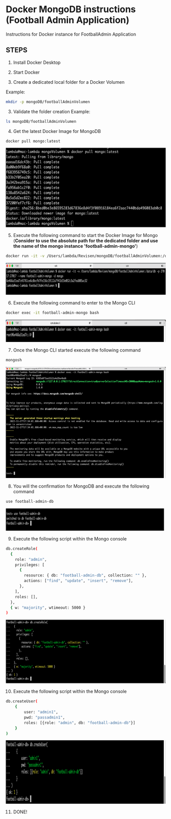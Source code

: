 # Docker MongoDB instructions (Football Admin Application)

Instructions for Docker instance for FootballAdmin Application

## STEPS

1. Install Docker Desktop

2. Start Docker

3. Create a dedicated local folder for a Docker Volumen

Example:
```sh
mkdir -p mongoDB/footballAdminVolumen
```

3. Validate the folder creation
Example:
```sh
ls mongoDB/footballAdminVolumen
```

4. Get the latest Docker Image for MongoDB
```sh
docker pull mongo:latest
```
<img src="https://github.com/georgeous497git/dockerMongoFootballAdmin/blob/develop/images/4-mongoPull.png" width="700" height="250">


5. Execute the following command to start the Docker Image for Mongo (**Consider to use the absolute path for the dedicated folder and use the name of the mongo instance 'football-admin-mongo'**)
```sh
docker run -it -v /Users/lambda/Revisen/mongoDB/footballAdminVolumen:/data/db -p 27017:27017 --name football-admin-mongo -d mongo
```
<img src="https://github.com/georgeous497git/dockerMongoFootballAdmin/blob/develop/images/5-CreateMongoVolumen.png" width="600" height="100">


6. Execute the following command to enter to the Mongo CLI
```sh
docker exec -it football-admin-mongo bash
```
<img src="https://github.com/georgeous497git/dockerMongoFootballAdmin/blob/develop/images/6-mongoBash.png" width="700" height="70">


7. Once the Mongo CLI started execute the following command
```sh
mongosh
```
<img src="https://github.com/georgeous497git/dockerMongoFootballAdmin/blob/develop/images/7-sheelMongoFull.png" width="700" height="350">


8. You will the confirmation for MongoDB and execute the following command
```sh
use football-admin-db
```
<img src="https://github.com/georgeous497git/dockerMongoFootballAdmin/blob/develop/images/8-useMongo.png" width="700" height="70">

9. Execute the following script within the Mongo console
```sh
db.createRole(
  {
    role: "admin",
    privileges: [
      {
        resource: { db: "football-admin-db", collection: "" },
        actions: ["find", "update", "insert", "remove"],
      },
    ],
    roles: [],
  },
  { w: "majority", wtimeout: 5000 }
)
```
<img src="https://github.com/georgeous497git/dockerMongoFootballAdmin/blob/develop/images/9-createRole.png" width="700" height="200">

10. Execute the following script within the Mongo console
```sh
db.createUser(
    {
        user: "admin1",
        pwd: "passadmin1",
        roles: [{role: "admin", db: "football-admin-db"}]
    }
)
```
<img src="https://github.com/georgeous497git/dockerMongoFootballAdmin/blob/develop/images/10-createUser.png" width="700" height="200">

11. DONE!
